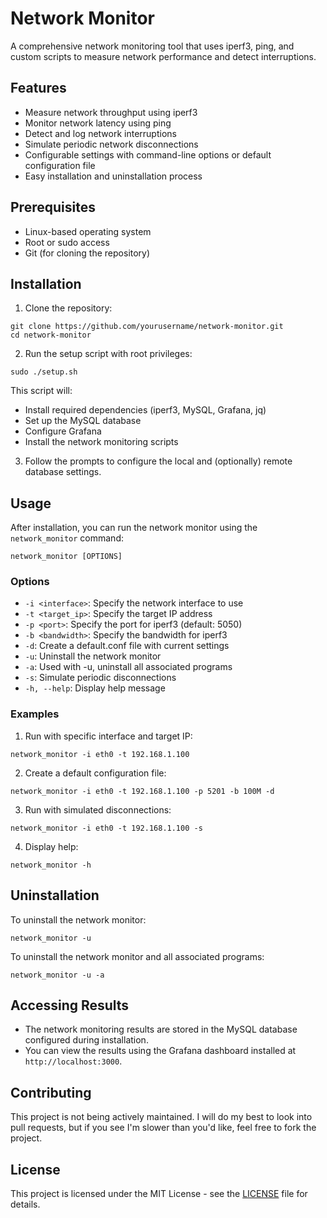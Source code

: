 # Network Monitor

A comprehensive network monitoring tool that uses iperf3, ping, and custom scripts to measure network performance and detect interruptions.

## Features

- Measure network throughput using iperf3
- Monitor network latency using ping
- Detect and log network interruptions
- Simulate periodic network disconnections
- Configurable settings with command-line options or default configuration file
- Easy installation and uninstallation process

## Prerequisites

- Linux-based operating system
- Root or sudo access
- Git (for cloning the repository)

## Installation

1. Clone the repository:

```
git clone https://github.com/yourusername/network-monitor.git
cd network-monitor
```

2. Run the setup script with root privileges:

```
sudo ./setup.sh
```

This script will:
- Install required dependencies (iperf3, MySQL, Grafana, jq)
- Set up the MySQL database
- Configure Grafana
- Install the network monitoring scripts

3. Follow the prompts to configure the local and (optionally) remote database settings.

## Usage

After installation, you can run the network monitor using the `network_monitor` command:

```
network_monitor [OPTIONS]
```

### Options

- `-i <interface>`: Specify the network interface to use
- `-t <target_ip>`: Specify the target IP address
- `-p <port>`: Specify the port for iperf3 (default: 5050)
- `-b <bandwidth>`: Specify the bandwidth for iperf3
- `-d`: Create a default.conf file with current settings
- `-u`: Uninstall the network monitor
- `-a`: Used with -u, uninstall all associated programs
- `-s`: Simulate periodic disconnections
- `-h, --help`: Display help message

### Examples

1. Run with specific interface and target IP:

```
network_monitor -i eth0 -t 192.168.1.100
```

2. Create a default configuration file:

```
network_monitor -i eth0 -t 192.168.1.100 -p 5201 -b 100M -d
```

3. Run with simulated disconnections:

```
network_monitor -i eth0 -t 192.168.1.100 -s
```

4. Display help:

```
network_monitor -h
```

## Uninstallation

To uninstall the network monitor:

```
network_monitor -u
```

To uninstall the network monitor and all associated programs:

```
network_monitor -u -a
```

## Accessing Results

- The network monitoring results are stored in the MySQL database configured during installation.
- You can view the results using the Grafana dashboard installed at `http://localhost:3000`.

## Contributing

This project is not being actively maintained. I will do my best to look into pull requests, but if you see I'm slower than you'd like, feel free to fork the project.

## License

This project is licensed under the MIT License - see the [LICENSE](LICENSE) file for details.

